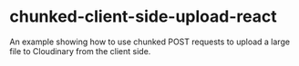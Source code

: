 # chunked-client-side-upload-react

An example showing how to use chunked POST requests to upload a large file to Cloudinary from the client side. 
